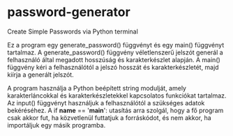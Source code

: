 # password-generator
Create Simple Passwords via Python terminal

Ez a program egy generate_password() függvényt és egy main() függvényt tartalmaz. A generate_password() függvény véletlenszerű jelszót generál a felhasználó által megadott hosszúság és karakterkészlet alapján. 
A main() függvény kéri a felhasználótól a jelszó hosszát és karakterkészletét, majd kiírja a generált jelszót.

A program használja a Python beépített string modulját, amely karakterláncokkal és karakterkészletekkel kapcsolatos funkciókat tartalmaz. Az input() függvényt használjuk a felhasználótól a szükséges adatok bekéréséhez. 
A if __name__ == '__main__': utasítás arra szolgál, hogy a fő program csak akkor fut, ha közvetlenül futtatjuk a forráskódot, és nem akkor, ha importáljuk egy másik programba.
